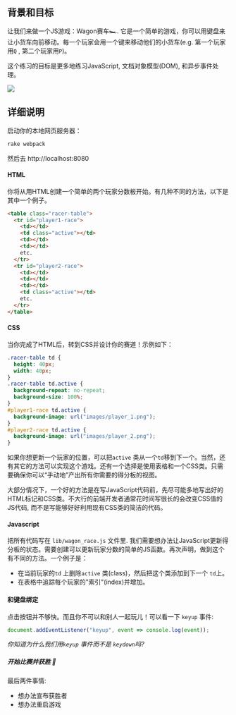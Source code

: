 <!-- Please put your translation here and with the same style in README.md -->
## 背景和目标

让我们来做一个JS游戏：Wagon赛车🏎. 它是一个简单的游戏，你可以用键盘来让小货车向前移动。每一个玩家会用一个键来移动他们的小货车(e.g. 第一个玩家用`Q` , 第二个玩家用`P`)。

这个练习的目标是更多地练习JavaScript, 文档对象模型(DOM), 和异步事件处理。

![](https://raw.githubusercontent.com/lewagon/fullstack-images/master/frontend/wagon_race.gif)

## 详细说明
启动你的本地网页服务器：

```bash
rake webpack
```
然后去 http://localhost:8080

#### HTML

你将从用HTML创建一个简单的两个玩家分数板开始。有几种不同的方法，以下是其中一个例子。

```html
<table class="racer-table">
  <tr id="player1-race">
    <td></td>
    <td class="active"></td>
    <td></td>
    <td></td>
    etc.
  </tr>
  <tr id="player2-race">
    <td></td>
    <td></td>
    <td></td>
    <td class="active"></td>
    etc.
  </tr>
</table>
```

#### CSS

当你完成了HTML后，转到CSS并设计你的赛道！示例如下：

```css
.racer-table td {
  height: 40px;
  width: 40px;
}
.racer-table td.active {
  background-repeat: no-repeat;
  background-size: 100%;
}
#player1-race td.active {
  background-image: url("images/player_1.png");
}
#player2-race td.active {
  background-image: url("images/player_2.png");
}
```

如果你想更新一个玩家的位置，可以把`active` 类从一个`td`移到下一个。当然，还有其它的方法可以实现这个游戏。还有一个选择是使用表格和一个CSS类。只需要确保你可以“手动地”产出所有你需要的得分板的视图。

大部分情况下，一个好的方法是在写JavaScript代码前，先尽可能多地写出好的HTML标记和CSS类。不大行的前端开发者通常花时间写很长的会改变CSS值的JS代码, 而不是写能够好好利用现有CSS类的简洁的代码。

#### Javascript

把所有代码写在 `lib/wagon_race.js` 文件里. 我们需要想办法让JavaScript更新得分板的状态。需要创建可以更新玩家分数的简单的JS函数。再次声明，做到这个有不同的方法。一个例子是： 

- 在当前玩家的`td` 上删除`active` 类(class)，然后把这个类添加到下一个 `td`上。
- 在表格中追踪每个玩家的"索引"(index)并增加。


#### 和键盘绑定

点击按钮并不够快。而且你不可以和别人一起玩儿！可以看一下 `keyup` 事件:

```js
document.addEventListener("keyup", event => console.log(event));
```

_你知道为什么我们用`keyup` 事件而不是 `keydown`吗?_

##### 开始比赛并获胜 🏁

最后两件事情:

- 想办法宣布获胜者
- 想办法重启游戏
